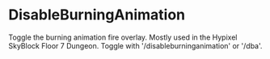 # DisableBurningAnimation

Toggle the burning animation fire overlay. Mostly used in the Hypixel SkyBlock Floor 7 Dungeon. Toggle with '/disableburninganimation' or '/dba'.